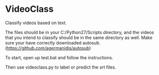 # VideoClass
Classify videos based on text.

The files should be in your C:/Python27/Scripts directory, and the videos that you intend to classify should be in the same directory as well. Make sure your have correctly downloaded autosub. (https://github.com/agermanidis/autosub)

To start, open up test.bat and follow the instructions.

Then use videoclass.py to label or predict the srt files.
